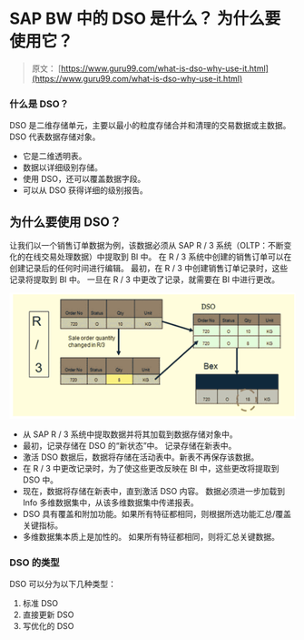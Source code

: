 # SAP BW 中的 DSO 是什么？ 为什么要使用它？

> 原文： [https://www.guru99.com/what-is-dso-why-use-it.html](https://www.guru99.com/what-is-dso-why-use-it.html)

### 什么是 DSO？

DSO 是二维存储单元，主要以最小的粒度存储合并和清理的交易数据或主数据。 DSO 代表数据存储对象。

*   它是二维透明表。
*   数据以详细级别存储。
*   使用 DSO，还可以覆盖数据字段。
*   可以从 DSO 获得详细的级别报告。

## 为什么要使用 DSO？

让我们以一个销售订单数据为例，该数据必须从 SAP R / 3 系统（OLTP：不断变化的在线交易处理数据）中提取到 BI 中。 在 R / 3 系统中创建的销售订单可以在创建记录后的任何时间进行编辑。 最初，在 R / 3 中创建销售订单记录时，这些记录将提取到 BI 中。 一旦在 R / 3 中更改了记录，就需要在 BI 中进行更改。

![](img/e1eb6d410235fb63268840058e294f26.png)

*   从 SAP R / 3 系统中提取数据并将其加载到数据存储对象中。
*   最初，记录存储在 DSO 的“新状态”中。 记录存储在新表中。
*   激活 DSO 数据后，数据将存储在活动表中。新表不再保存该数据。
*   在 R / 3 中更改记录时，为了使这些更改反映在 BI 中，这些更改将提取到 DSO 中。
*   现在，数据将存储在新表中，直到激活 DSO 内容。 数据必须进一步加载到 Info 多维数据集中，从该多维数据集中传递报表。
*   DSO 具有覆盖和附加功能。如果所有特征都相同，则根据所选功能汇总/覆盖关键指标。
*   多维数据集本质上是加性的。 如果所有特征都相同，则将汇总关键数据。

### DSO 的类型

DSO 可以分为以下几种类型：

1.  标准 DSO
2.  直接更新 DSO
3.  写优化的 DSO